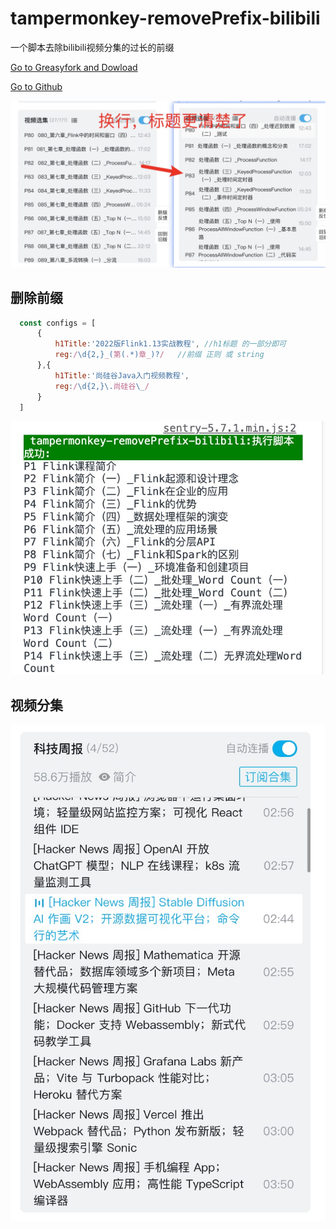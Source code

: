 # tampermonkey-removePrefix-bilibili
 一个脚本去除bilibili视频分集的过长的前缀

[Go to Greasyfork and Dowload](https://greasyfork.org/zh-CN/scripts/448038-%E5%B0%9A%E7%A1%85%E8%B0%B7-bilibili%E8%A7%86%E9%A2%91%E5%88%A0%E5%8E%BB%E5%89%8D%E7%BC%80-tampermonkey-removeprefix-bilibili)

[Go to Github](https://github.com/SoonIter/tampermonkey-removePrefix-bilibili)

![effect](https://raw.githubusercontent.com/SoonIter/tampermonkey-removePrefix-bilibili/main/docs/imgs/effect.jpg)

## 删除前缀

```javascript
  const configs = [
      {
          h1Title:'2022版Flink1.13实战教程', //h1标题 的一部分即可
          reg:/\d{2,}_(第(.*)章_)?/	//前缀 正则 或 string
      },{
          h1Title:'尚硅谷Java入门视频教程',
          reg:/\d{2,}\.尚硅谷\_/
      }
  ]
```

![worked](https://raw.githubusercontent.com/SoonIter/tampermonkey-removePrefix-bilibili/main/docs/imgs/worked.png)

## 视频分集
![video-section-list](https://raw.githubusercontent.com/SoonIter/tampermonkey-removePrefix-bilibili/main/docs/imgs/video-section-list.png)